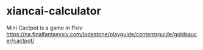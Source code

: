 # xiancai-calculator
Mini Cactpot is a game in ffxiv\
https://na.finalfantasyxiv.com/lodestone/playguide/contentsguide/goldsaucer/cactpot/
